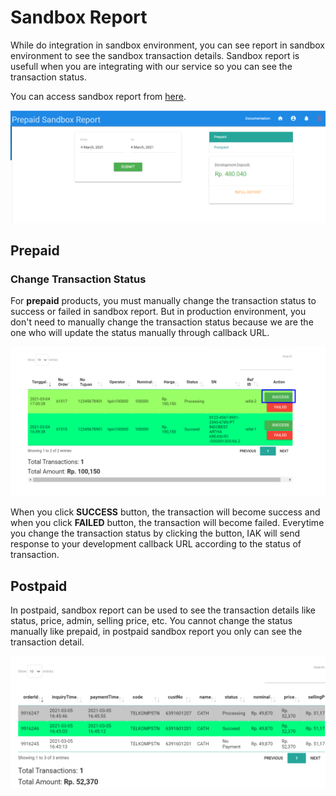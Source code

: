 # Sandbox Report

While do integration in sandbox environment, you can see report in sandbox environment to see the sandbox transaction details.
Sandbox report is usefull when you are integrating with our service so you can see the transaction status.

You can access sandbox report from [here](https://developer.mobilepulsa.net/sandbox).

  ![Sandbox Report](../../assets/images/sandbox-report/sandboxreport.png)

## Prepaid

### Change Transaction Status

For **prepaid** products, you must manually change the transaction status to success or failed in sandbox report. But in production environment, you don't need to manually change the transaction status because we are the one who will update the status manually through callback URL.

![Sandbox Report Manual Success](../../assets/images/sandbox-report/sandbox-report-manual-success.png)

When you click **SUCCESS** button, the transaction will become success and when you click **FAILED** button, the transaction will become failed. 
Everytime you change the transaction status by clicking the button, IAK will send response to your development callback URL according to the status of transaction. 

## Postpaid

In postpaid, sandbox report can be used to see the transaction details like status, price, admin, selling price, etc.
You cannot change the status manually like prepaid, in postpaid sandbox report you only can see the transaction detail.

![Sandbox Report Postpaid](../../assets/images/sandbox-report/sandbox-report-postpaid.png)
